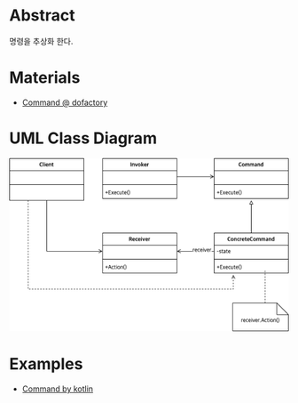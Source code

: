 # Abstract

명령을 추상화 한다.

# Materials

* [Command @ dofactory](https://www.dofactory.com/net/command-design-pattern)

# UML Class Diagram

![](command.drawio.png)

# Examples

* [Command by kotlin](/kotlin/kotlin_design_pattern/command.md)
